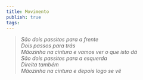 ```yaml
---
title: Movimento
publish: true
tags:
---
```

> *São dois passitos para a frente*  
> *Dois passos para trás*  
> *Mãozinha na cintura e vamos ver o que isto dá*  
> *São dois passitos para a esquerda*  
> *Direita também*  
> *Mãozinha na cintura e depois logo se vê*

